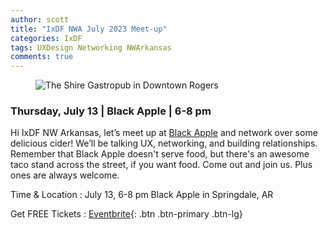 ```yaml
---
author: scott
title: "IxDF NWA July 2023 Meet-up"
categories: IxDF
tags: UXDesign Networking NWArkansas
comments: true
---
```


<figure class="alignleft">
    <img src="{{ '/assets/images/posts/ixdf-july-blackapple-01.jpg' | relative_url }}" alt="The Shire Gastropub in Downtown Rogers"/>
</figure>

### Thursday, July 13 | Black Apple | 6-8 pm
    
Hi IxDF NW Arkansas, let’s meet up at [Black Apple](https://www.blackapplehardcider.com//) and network over some delicious cider! We’ll be talking UX, networking, and building relationships. Remember that Black Apple doesn't serve food, but there's an awesome taco stand across the street, if you want food. Come out and join us. Plus ones are always welcome.

Time &amp; Location
: July 13, 6-8 pm
Black Apple in Springdale, AR

Get FREE Tickets
: [Eventbrite](https://www.eventbrite.com/e/ixdf-nw-arkansas-july-2023-meet-up-tickets-660641154477?utm-campaign=social&utm-content=attendeeshare&utm-medium=discovery&utm-term=listing&utm-source=cp&aff=ebdsshwebdesktop){: .btn .btn-primary .btn-lg}
